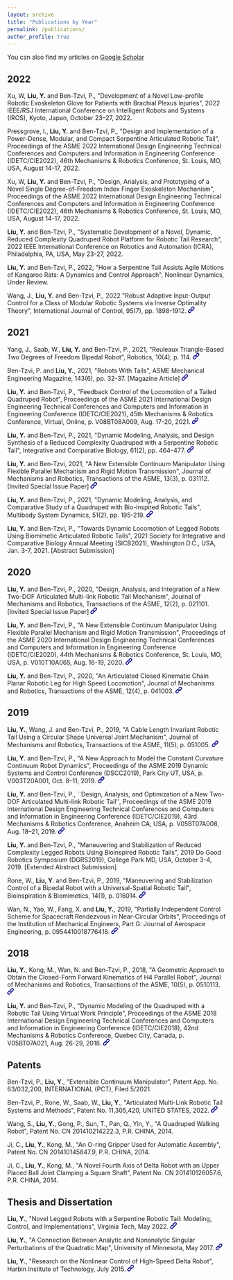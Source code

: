 ```yaml
---
layout: archive
title: "Publications by Year"
permalink: /publications/
author_profile: true
---
```


You can also find my articles on [Google Scholar](https://scholar.google.com/citations?user=xfiv84YAAAAJ&hl=en)

## 2022
Xu, W, **Liu, Y.** and Ben-Tzvi, P., "Development of a Novel Low-profile Robotic Exoskeleton Glove for Patients with Brachial Plexus Injuries", 2022 IEEE/RSJ International Conference on Intelligent Robots and Systems (IROS), Kyoto, Japan, October 23–27, 2022.

Pressgrove, I., **Liu, Y.** and Ben-Tzvi, P., "Design and Implementation of a Power-Dense, Modular, and Compact Serpentine Articulated Robotic Tail", Proceedings of the ASME 2022 International Design Engineering Technical Conferences and Computers and Information in Engineering Conference (IDETC/CIE2022), 46th Mechanisms & Robotics Conference, St. Louis, MO, USA, August 14-17, 2022.

Xu, W, **Liu, Y.** and Ben-Tzvi, P., "Design, Analysis, and Prototyping of a Novel Single Degree-of-Freedom Index Finger Exoskeleton Mechanism", Proceedings of the ASME 2022 International Design Engineering Technical Conferences and Computers and Information in Engineering Conference (IDETC/CIE2022), 46th Mechanisms & Robotics Conference, St. Louis, MO, USA, August 14-17, 2022.

**Liu, Y.** and Ben-Tzvi, P., "Systematic Development of a Novel, Dynamic, Reduced Complexity Quadruped Robot Platform for Robotic Tail Research", 2022 IEEE International Conference on Robotics and Automation (ICRA), Philadelphia, PA, USA, May 23-27, 2022.

**Liu, Y.** and Ben-Tzvi, P., 2022, "How a Serpentine Tail Assists Agile Motions of Kangaroo Rats: A Dynamics and Control Approach", Nonlinear Dynamics, Under Review.

Wang, J., **Liu, Y.** and Ben-Tzvi, P., 2022 "Robust Adaptive Input-Output Control for a Class of Modular Robotic Systems via Inverse Optimality Theory", International Journal of Control, 95(7), pp. 1898-1912.  [<img style="height:15px;" src="/images/link.png"/>](https://www.tandfonline.com/doi/abs/10.1080/00207179.2021.1885741?journalCode=tcon20)

## 2021
Yang, J., Saab, W., **Liu, Y.** and Ben-Tzvi, P., 2021, "Reuleaux Triangle-Based Two Degrees of Freedom Bipedal Robot", Robotics, 10(4), p. 114.  [<img style="height:15px;" src="/images/link.png"/>](https://www.mdpi.com/2218-6581/10/4/114)

Ben-Tzvi, P. and **Liu, Y.**, 2021, "Robots With Tails", ASME Mechanical Engineering Magazine, 143(6), pp. 32-37. [Magazine Article]  [<img style="height:15px;" src="/images/link.png"/>](https://asmedigitalcollection.asme.org/memagazineselect/article/143/6/32/1129192/Robots-with-TailsFour-legged-Robots-are-Now)

**Liu, Y.** and Ben-Tzvi, P., "Feedback Control of the Locomotion of a Tailed Quadruped Robot", Proceedings of the ASME 2021 International Design Engineering Technical Conferences and Computers and Information in Engineering Conference (IDETC/CIE2021), 45th Mechanisms & Robotics Conference, Virtual, Online, p. V08BT08A009, Aug. 17-20, 2021.  [<img style="height:15px;" src="/images/link.png"/>](https://asmedigitalcollection.asme.org/IDETC-CIE/proceedings-abstract/IDETC-CIE2021/85451/V08BT08A009/1128376)

**Liu, Y.** and Ben-Tzvi, P., 2021, "Dynamic Modeling, Analysis, and Design Synthesis of a Reduced Complexity Quadruped with a Serpentine Robotic Tail", Integrative and Comparative Biology, 61(2), pp. 464–477.  [<img style="height:15px;" src="/images/link.png"/>](https://academic.oup.com/icb/article/61/2/464/6276989?login=true)

**Liu, Y.** and Ben-Tzvi, 2021, "A New Extensible Continuum Manipulator Using Flexible Parallel Mechanism and Rigid Motion Transmission", Journal of Mechanisms and Robotics, Transactions of the ASME, 13(3), p. 031112. [Invited Special Issue Paper]  [<img style="height:15px;" src="/images/link.png"/>](https://asmedigitalcollection.asme.org/mechanismsrobotics/article/13/3/031014/1098038/A-New-Extensible-Continuum-Manipulator-Using)

**Liu, Y.** and Ben-Tzvi, P., 2021, "Dynamic Modeling, Analysis, and Comparative Study of a Quadruped with Bio-inspired Robotic Tails", Multibody System Dynamics, 51(2), pp. 195-219.  [<img style="height:15px;" src="/images/link.png"/>](https://link.springer.com/article/10.1007/s11044-020-09764-8)

**Liu, Y.** and Ben-Tzvi, P., "Towards Dynamic Locomotion of Legged Robots Using Biomimetic Articulated Robotic Tails", 2021 Society for Integrative and Comparative Biology Annual Meeting (SICB2021), Washington D.C., USA, Jan. 3-7, 2021. [Abstract Submission]

## 2020
**Liu, Y.** and Ben-Tzvi, P., 2020, "Design, Analysis, and Integration of a New Two-DOF Articulated Multi-link Robotic Tail Mechanism", Journal of Mechanisms and Robotics, Transactions of the ASME, 12(2), p. 021101. [Invited Special Issue Paper]  [<img style="height:15px;" src="/images/link.png"/>](https://asmedigitalcollection.asme.org/mechanismsrobotics/article-abstract/12/2/021101/1072243/Design-Analysis-and-Integration-of-a-New-Two?redirectedFrom=fulltext)

**Liu, Y.** and Ben-Tzvi, P., "A New Extensible Continuum Manipulator Using Flexible Parallel Mechanism and Rigid Motion Transmission", Proceedings of the ASME 2020 International Design Engineering Technical Conferences and Computers and Information in Engineering Conference (IDETC/CIE2020), 44th Mechanisms & Robotics Conference, St. Louis, MO, USA, p. V010T10A065, Aug. 16-19, 2020.  [<img style="height:15px;" src="/images/link.png"/>](https://asmedigitalcollection.asme.org/IDETC-CIE/proceedings-abstract/IDETC-CIE2020/1090138)

**Liu, Y.** and Ben-Tzvi, P., 2020, "An Articulated Closed Kinematic Chain Planar Robotic Leg for High Speed Locomotion", Journal of Mechanisms and Robotics, Transactions of the ASME, 12(4), p. 041003.  [<img style="height:15px;" src="/images/link.png"/>](https://asmedigitalcollection.asme.org/mechanismsrobotics/article-abstract/12/4/041003/1071947/An-Articulated-Closed-Kinematic-Chain-Planar?redirectedFrom=fulltext)

## 2019
**Liu, Y.**, Wang, J. and Ben-Tzvi, P., 2019, "A Cable Length Invariant Robotic Tail Using a Circular Shape Universal Joint Mechanism", Journal of Mechanisms and Robotics, Transactions of the ASME, 11(5), p. 051005.  [<img style="height:15px;" src="/images/link.png"/>](https://asmedigitalcollection.asme.org/mechanismsrobotics/article-abstract/11/5/051005/956020/A-Cable-Length-Invariant-Robotic-Tail-Using-a?redirectedFrom=fulltext)

**Liu, Y.** and Ben-Tzvi, P., "A New Approach to Model the Constant Curvature Continuum Robot Dynamics", Proceedings of the ASME 2019 Dynamic Systems and Control Conference (DSCC2019), Park City UT, USA, p. V003T20A001, Oct. 8–11, 2019.  [<img style="height:15px;" src="/images/link.png"/>](https://asmedigitalcollection.asme.org/DSCC/proceedings-abstract/DSCC2019/59162/V003T20A001/1070662)

**Liu, Y.** and Ben-Tzvi, P., ``Design, Analysis, and Optimization of a New Two-DOF Articulated Multi-link Robotic Tail'', Proceedings of the ASME 2019 International Design Engineering Technical Conferences and Computers and Information in Engineering Conference (IDETC/CIE2019), 43rd Mechanisms & Robotics Conference, Anaheim CA, USA, p. V05BT07A008, Aug. 18–21, 2019.  [<img style="height:15px;" src="/images/link.png"/>](https://asmedigitalcollection.asme.org/IDETC-CIE/proceedings-abstract/IDETC-CIE2019/59247/V05BT07A008/1070017)

**Liu, Y.** and Ben-Tzvi, P., "Maneuvering and Stabilization of Reduced Complexity Legged Robots Using Bioinspired Robotic Tails", 2019 Do Good Robotics Symposium (DGRS2019), College Park MD, USA, October 3-4, 2019. [Extended Abstract Submission]

Rone, W., **Liu, Y.** and Ben-Tzvi, P., 2019, "Maneuvering and Stabilization Control of a Bipedal Robot with a Universal-Spatial Robotic Tail", Bioinspiration & Biomimetics, 14(1), p. 016014.  [<img style="height:15px;" src="/images/link.png"/>](https://iopscience.iop.org/article/10.1088/1748-3190/aaf188)

Wan, N., Yao, W., Fang, X. and **Liu, Y.**, 2019, "Partially Independent Control Scheme for Spacecraft Rendezvous in Near-Circular Orbits", Proceedings of the Institution of Mechanical Engineers, Part G: Journal of Aerospace Engineering, p. 0954410018776418.  [<img style="height:15px;" src="/images/link.png"/>](https://journals.sagepub.com/doi/abs/10.1177/0954410018776418?journalCode=piga)

## 2018
**Liu, Y.**, Kong, M., Wan, N. and Ben-Tzvi, P., 2018, "A Geometric Approach to Obtain the Closed-Form Forward Kinematics of H4 Parallel Robot", Journal of Mechanisms and Robotics, Transactions of the ASME, 10(5), p. 0510113.  [<img style="height:15px;" src="/images/link.png"/>](https://asmedigitalcollection.asme.org/mechanismsrobotics/article-abstract/10/5/051013/474106/A-Geometric-Approach-to-Obtain-the-Closed-Form?redirectedFrom=fulltext)

**Liu, Y.** and Ben-Tzvi, P., "Dynamic Modeling of the Quadruped with a Robotic Tail Using Virtual Work Principle", Proceedings of the ASME 2018 International Design Engineering Technical Conferences and Computers and Information in Engineering Conference (IDETC/CIE2018), 42nd Mechanisms & Robotics Conference, Quebec City, Canada, p. V05BT07A021, Aug. 26-29, 2018.  [<img style="height:15px;" src="/images/link.png"/>](https://asmedigitalcollection.asme.org/IDETC-CIE/proceedings-abstract/IDETC-CIE2018/51814/V05BT07A021/276123)

## Patents
Ben-Tzvi, P., **Liu, Y.**, "Extensible Continuum Manipulator", Patent App. No. 63/032,200, INTERNATIONAL (PCT), Filed 5/2021.

Ben-Tzvi, P., Rone, W., Saab, W., **Liu, Y.**, "Articulated Multi-Link Robotic Tail Systems and Methods", Patent No. 11,305,420, UNITED STATES, 2022.  [<img style="height:15px;" src="/images/link.png"/>](https://patents.google.com/patent/US11305420B2/en)

Wang, S., **Liu, Y.**, Gong, P., Sun, T., Pan, Q., Yin, Y., "A Quadruped Walking Robot", Patent No. CN 201410214222.3, P.R. CHINA, 2014.

Ji, C., **Liu, Y.**, Kong, M., "An O-ring Gripper Used for Automatic Assembly", Patent No. CN 201410145847.9, P.R. CHINA, 2014.

Ji, C., **Liu, Y.**, Kong, M., "A Novel Fourth Axis of Delta Robot with an Upper Placed Ball Joint Clamping a Square Shaft", Patent No. CN 201410126057.6, P.R. CHINA, 2014.

## Thesis and Dissertation
**Liu, Y.**, "Novel Legged Robots with a Serpentine Robotic Tail: Modeling, Control, and Implementations", Virginia Tech, May 2022.  [<img style="height:15px;" src="/images/link.png"/>](https://vtechworks.lib.vt.edu/handle/10919/110797)

**Liu, Y.**, "A Connection Between Analytic and Nonanalytic Singular Perturbations of the Quadratic Map", University of Minnesota, May 2017.  [<img style="height:15px;" src="/images/link.png"/>](https://conservancy.umn.edu/handle/11299/189081)

**Liu, Y.**, "Research on the Nonlinear Control of High-Speed Delta Robot", Harbin Institute of Technology, July 2015.  [<img style="height:15px;" src="/images/link.png"/>](https://cdmd.cnki.com.cn/Article/CDMD-10213-1015980772.htm)

